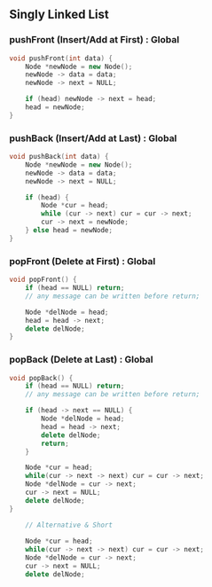 ## Singly Linked List 

### pushFront (Insert/Add at First) : Global
```cpp
void pushFront(int data) {
    Node *newNode = new Node();
    newNode -> data = data;
    newNode -> next = NULL;

    if (head) newNode -> next = head;
    head = newNode;
}
```

### pushBack (Insert/Add at Last) : Global
```cpp
void pushBack(int data) {
    Node *newNode = new Node();
    newNode -> data = data;
    newNode -> next = NULL;

    if (head) {
        Node *cur = head;
        while (cur -> next) cur = cur -> next;
        cur -> next = newNode;
    } else head = newNode;
}
```

### popFront (Delete at First) : Global
```cpp
void popFront() {
    if (head == NULL) return; 
    // any message can be written before return;

    Node *delNode = head;
    head = head -> next;
    delete delNode;
}
```

### popBack (Delete at Last) : Global
```cpp
void popBack() {
    if (head == NULL) return; 
    // any message can be written before return;

    if (head -> next == NULL) {
        Node *delNode = head;
        head = head -> next;
        delete delNode;
        return;
    }

    Node *cur = head;
    while(cur -> next -> next) cur = cur -> next;
    Node *delNode = cur -> next;
    cur -> next = NULL;
    delete delNode;
}
```

```cpp
    // Alternative & Short
    
    Node *cur = head;
    while(cur -> next -> next) cur = cur -> next;
    Node *delNode = cur -> next;
    cur -> next = NULL;
    delete delNode;
```
